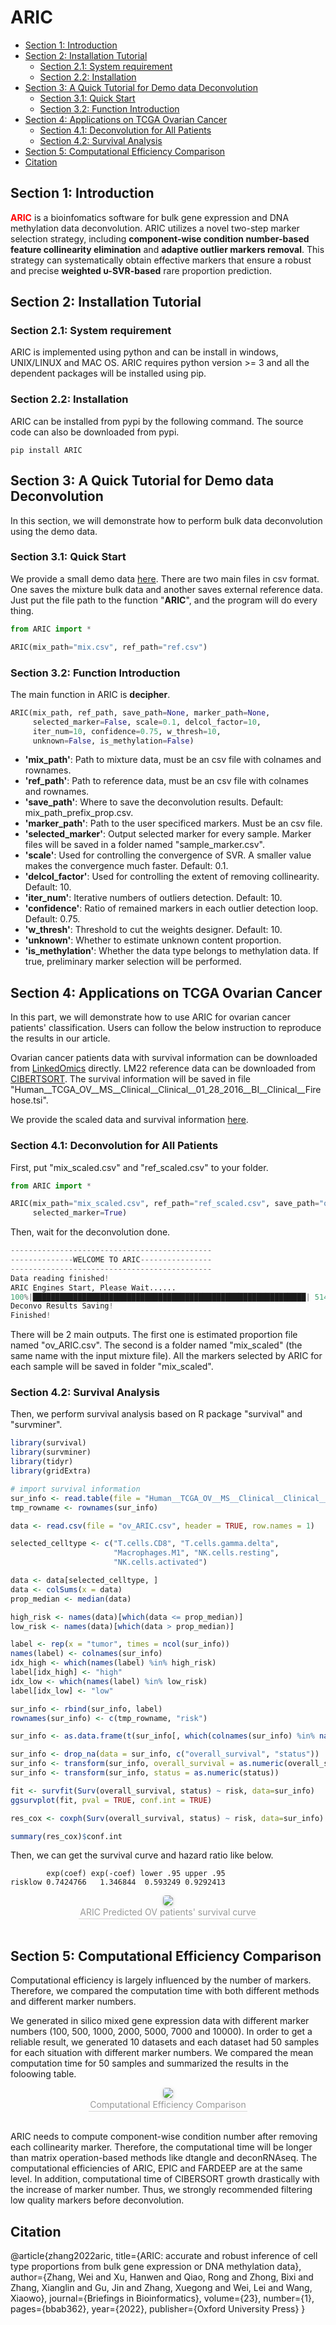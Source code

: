 # ARIC

* [Section 1: Introduction](#section-1-introduction)
* [Section 2: Installation Tutorial](#section-2-installation-tutorial)
     * [Section 2.1: System requirement](#section-21-system-requirement)
     * [Section 2.2: Installation](#section-22-installation)
* [Section 3: A Quick Tutorial for Demo data Deconvolution](#section-3-a-quick-tutorial-for-demo-data-deconvolution)
     * [Section 3.1: Quick Start](#section-31-quick-start)
     * [Section 3.2: Function Introduction](#section-32-function-introduction)
* [Section 4: Applications on TCGA Ovarian Cancer](#section-4-applications-on-tcga-ovarian-cancer)
     * [Section 4.1: Deconvolution for All Patients](#section-41-deconvolution-for-all-patients)
     * [Section 4.2: Survival Analysis](#section-42-survival-analysis)
* [Section 5: Computational Efficiency Comparison](#section-5-computational-efficiency-comparison)
* [Citation](#citation)


## Section 1: Introduction

**<font color=red>ARIC</font>** is a bioinfomatics software for bulk gene expression and DNA methylation data deconvolution. ARIC utilizes a novel two-step marker selection strategy, including **component-wise condition number-based feature collinearity elimination** and **adaptive outlier markers removal**. This strategy can systematically obtain effective markers that ensure a robust and precise **weighted υ-SVR-based** rare proportion prediction.

## Section 2: Installation Tutorial

### Section 2.1: System requirement
ARIC is implemented using python and can be install in windows, UNIX/LINUX and MAC OS. ARIC requires python version >= 3 and all the dependent packages will be installed using pip.

### Section 2.2: Installation
ARIC can be installed from pypi by the following command. The source code can also be downloaded from pypi.

```Shell
pip install ARIC
```

## Section 3: A Quick Tutorial for Demo data Deconvolution

In this section, we will demonstrate how to perform bulk data deconvolution using the demo data.

### Section 3.1: Quick Start

We provide a small demo data [here](https://github.com/XWangLabTHU/ARIC/tree/main/data/demo). 
There are two main files in csv format. One saves the mixture bulk data and another saves external reference data. Just put the file path to the function "**ARIC**", and the program will do every thing.

```python
from ARIC import *

ARIC(mix_path="mix.csv", ref_path="ref.csv")
```

### Section 3.2: Function Introduction

The main function in ARIC is **decipher**.

```Python
ARIC(mix_path, ref_path, save_path=None, marker_path=None, 
     selected_marker=False, scale=0.1, delcol_factor=10,
     iter_num=10, confidence=0.75, w_thresh=10, 
     unknown=False, is_methylation=False)
```

+ **'mix_path'**: Path to mixture data, must be an csv file with colnames and rownames.
+ **'ref_path'**: Path to reference data, must be an csv file with colnames and rownames.
+ **'save_path'**: Where to save the deconvolution results. Default: mix_path_prefix_prop.csv.
+ **'marker_path'**: Path to the user specificed markers. Must be an csv file.
+ **'selected_marker'**: Output selected marker for every sample. Marker files will be saved in a folder named "sample_marker.csv".
+ **'scale'**: Used for controlling the convergence of SVR. A smaller value makes the convergence much faster. Default: 0.1.
+ **'delcol_factor'**: Used for controlling the extent of removing collinearity. Default: 10.
+ **'iter_num'**: Iterative numbers of outliers detection. Default: 10.
+ **'confidence'**: Ratio of remained markers in each outlier detection loop. Default: 0.75.
+ **'w_thresh'**: Threshold to cut the weights designer. Default: 10.
+ **'unknown'**: Whether to estimate unknown content proportion.
+ **'is_methylation'**: Whether the data type belongs to methylation data. If true, preliminary marker selection will be performed.


## Section 4: Applications on TCGA Ovarian Cancer

In this part, we will demonstrate how to use ARIC for ovarian cancer patients' classification. Users can follow the below instruction to reproduce the results in our article.

Ovarian cancer patients data with survival information can be downloaded from [LinkedOmics](http://linkedomics.org/login.php) directly. LM22 reference data can be downloaded from [CIBERTSORT](https://www.nature.com/articles/nmeth.3337). The survival information will be saved in file "Human__TCGA_OV__MS__Clinical__Clinical__01_28_2016__BI__Clinical__Firehose.tsi".

We provide the scaled data and survival information [here](https://github.com/XWangLabTHU/ARIC/tree/main/data/TCGA_OV). 

### Section 4.1: Deconvolution for All Patients

First, put "mix_scaled.csv" and "ref_scaled.csv" to your folder.

```Python
from ARIC import *

ARIC(mix_path="mix_scaled.csv", ref_path="ref_scaled.csv", save_path="ov_ARIC.csv",
     selected_marker=True)

```

Then, wait for the deconvolution done.

```Python
---------------------------------------------
--------------WELCOME TO ARIC----------------
---------------------------------------------
Data reading finished!
ARIC Engines Start, Please Wait......
100%|█████████████████████████████████████████████████████████████| 514/514 [01:14<00:00,  6.89it/s]
Deconvo Results Saving!
Finished!
```

There will be 2 main outputs. The first one is estimated proportion file named "ov_ARIC.csv". The second is a folder named "mix_scaled" (the same name with the input mixture file). All the markers selected by ARIC for each sample will be saved in folder "mix_scaled".

### Section 4.2: Survival Analysis

Then, we perform survival analysis based on R package "survival" and "survminer".

```R
library(survival)
library(survminer)
library(tidyr)
library(gridExtra)

# import survival information
sur_info <- read.table(file = "Human__TCGA_OV__MS__Clinical__Clinical__01_28_2016__BI__Clinical__Firehose.tsi", header = TRUE, row.names = 1)
tmp_rowname <- rownames(sur_info)

data <- read.csv(file = "ov_ARIC.csv", header = TRUE, row.names = 1)

selected_celltype <- c("T.cells.CD8", "T.cells.gamma.delta", 
                       "Macrophages.M1", "NK.cells.resting", 
                       "NK.cells.activated")

data <- data[selected_celltype, ]
data <- colSums(x = data)
prop_median <- median(data)

high_risk <- names(data)[which(data <= prop_median)]
low_risk <- names(data)[which(data > prop_median)]

label <- rep(x = "tumor", times = ncol(sur_info))
names(label) <- colnames(sur_info)
idx_high <- which(names(label) %in% high_risk)
label[idx_high] <- "high"
idx_low <- which(names(label) %in% low_risk)
label[idx_low] <- "low"

sur_info <- rbind(sur_info, label)
rownames(sur_info) <- c(tmp_rowname, "risk")

sur_info <- as.data.frame(t(sur_info[, which(colnames(sur_info) %in% names(data))]))

sur_info <- drop_na(data = sur_info, c("overall_survival", "status"))
sur_info <- transform(sur_info, overall_survival = as.numeric(overall_survival))
sur_info <- transform(sur_info, status = as.numeric(status))

fit <- survfit(Surv(overall_survival, status) ~ risk, data=sur_info)
ggsurvplot(fit, pval = TRUE, conf.int = TRUE)

res_cox <- coxph(Surv(overall_survival, status) ~ risk, data=sur_info)

summary(res_cox)$conf.int

```

Then, we can get the survival curve and hazard ratio like below.

```
        exp(coef) exp(-coef) lower .95 upper .95
risklow 0.7424766   1.346844  0.593249 0.9292413
```

<center>
    <img style="border-radius: 0.3125em;
    box-shadow: 0 2px 4px 0 rgba(34,36,38,.12),0 2px 10px 0 rgba(34,36,38,.08);" 
    src="./data/Fig/ARIC.png">
    <br>
    <div style="color:orange; border-bottom: 1px solid #d9d9d9;
    display: inline-block;
    color: #999;
    padding: 2px;">ARIC Predicted OV patients' survival curve</div>
</center>

<br/>


## Section 5: Computational Efficiency Comparison


Computational efficiency is largely influenced by the number of markers. Therefore, we compared the computation time with both different methods and different marker numbers.

We generated in silico mixed gene expression data with different marker numbers (100, 500, 1000, 2000, 5000, 7000 and 10000). In order to get a reliable result, we generated 10 datasets and each dataset had 50 samples for each situation with different marker numbers. We compared the mean computation time for 50 samples and summarized the results in the foloowing table.

<center>
    <img style="border-radius: 0.3125em;
    box-shadow: 0 2px 4px 0 rgba(34,36,38,.12),0 2px 10px 0 rgba(34,36,38,.08);" 
    src="./data/Fig/bib_table.png">
    <br>
    <div style="color:orange; border-bottom: 1px solid #d9d9d9;
    display: inline-block;
    color: #999;
    padding: 2px;">Computational Efficiency Comparison</div>
</center>

<br/>

ARIC needs to compute component-wise condition number after removing each collinearity marker. Therefore, the computational time will be longer than matrix operation-based methods like dtangle and deconRNAseq. The computational efficiencies of ARIC, EPIC and FARDEEP are at the same level. In addition, computational time of CIBERSORT growth drastically with the increase of marker number. Thus, we strongly recommended filtering low quality markers before deconvolution.

## Citation

@article{zhang2022aric,
  title={ARIC: accurate and robust inference of cell type proportions from bulk gene expression or DNA methylation data},
  author={Zhang, Wei and Xu, Hanwen and Qiao, Rong and Zhong, Bixi and Zhang, Xianglin and Gu, Jin and Zhang, Xuegong and Wei, Lei and Wang, Xiaowo},
  journal={Briefings in Bioinformatics},
  volume={23},
  number={1},
  pages={bbab362},
  year={2022},
  publisher={Oxford University Press}
}


